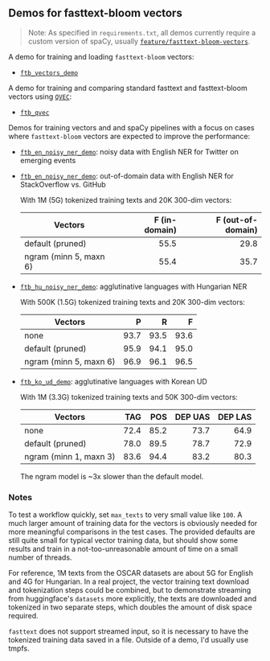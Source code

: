 ## Demos for fasttext-bloom vectors

> Note: As specified in `requirements.txt`, all demos currently require 
> a custom version of spaCy, usually
> [`feature/fasttext-bloom-vectors`](https://github.com/adrianeboyd/spaCy/tree/feature/fasttext-bloom-vectors).

A demo for training and loading `fasttext-bloom` vectors:

* [`ftb_vectors_demo`](ftb_vectors_demo)

A demo for training and comparing standard fasttext and fasttext-bloom vectors
using [`QVEC`](https://github.com/ytsvetko/qvec):

* [`ftb_qvec`](ftb_qvec)

Demos for training vectors and and spaCy pipelines with a focus on cases 
where `fasttext-bloom` vectors are expected to improve the performance:

* [`ftb_en_noisy_ner_demo`](ftb_en_noisy_ner_demo): noisy 
  data with English NER for Twitter on emerging events

* [`ftb_en_noisy_ner_demo`](ftb_en_so_ner_demo): 
  out-of-domain data with English NER for StackOverflow vs. GitHub

  With 1M (5G) tokenized training texts and 20K 300-dim vectors:

  | Vectors                | F (in-domain) | F (out-of-domain) |
  | ---------------------- | ------------: | ----------------: |
  | default (pruned)       | 55.5          | 29.8              |
  | ngram (minn 5, maxn 6) | 55.4          | 35.7              |

* [`ftb_hu_noisy_ner_demo`](ftb_hu_ner_demo): agglutinative
  languages with Hungarian NER

  With 500K (1.5G) tokenized training texts and 20K 300-dim vectors:

  | Vectors                | P    | R    | F    |
  | ---------------------- | ---: | ---: | ---: |
  | none                   | 93.7 | 93.5 | 93.6 |
  | default (pruned)       | 95.9 | 94.1 | 95.0 |
  | ngram (minn 5, maxn 6) | 96.9 | 96.1 | 96.5 |

* [`ftb_ko_ud_demo`](ftb_ko_ud_demo): agglutinative languages with Korean UD

   With 1M (3.3G) tokenized training texts and 50K 300-dim vectors:

  | Vectors                | TAG  | POS  | DEP UAS | DEP LAS |
  | ---------------------- | ---: | ---: | ------: | ------: |
  | none                   | 72.4 | 85.2 | 73.7    | 64.9    |
  | default (pruned)       | 78.0 | 89.5 | 78.7    | 72.9    |
  | ngram (minn 1, maxn 3) | 83.6 | 94.4 | 83.2    | 80.3    |

  The ngram model is ~3x slower than the default model.

### Notes

To test a workflow quickly, set `max_texts` to very small value like 
`100`. A much larger amount of training data for the vectors is 
obviously needed for more meaningful comparisons in the test cases. The 
provided defaults are still quite small for typical vector training 
data, but should show some results and train in a not-too-unreasonable 
amount of time on a small number of threads.

For reference, 1M texts from the OSCAR datasets are about 5G for English 
and 4G for Hungarian. In a real project, the vector training text 
download and tokenization steps could be combined, but to demonstrate 
streaming from huggingface's `datasets` more explicitly, the texts are 
downloaded and tokenized in two separate steps, which doubles the amount 
of disk space required.

`fasttext` does not support streamed input, so it is necessary to have 
the tokenized training data saved in a file. Outside of a demo, I'd 
usually use tmpfs.

